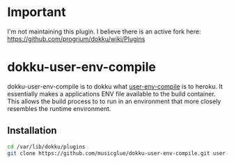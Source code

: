 Important
=========

I'm not maintaining this plugin. I believe there is an active fork here: https://github.com/progrium/dokku/wiki/Plugins

dokku-user-env-compile
=====================

dokku-user-env-compile is to dokku what [user-env-compile](https://devcenter.heroku.com/articles/labs-user-env-compile) is to heroku. It essentially makes a applications ENV file available to the build container. This allows the build process to to run in an environment that more closely resembles the runtime environment.

## Installation

```sh
cd /var/lib/dokku/plugins
git clone https://github.com/musicglue/dokku-user-env-compile.git user-env-compile
```
